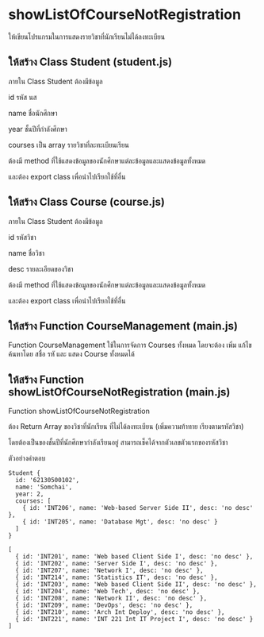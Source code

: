 # **showListOfCourseNotRegistration**

ให้เขียนโปรแกรมในการแสดงรายวิชาที่นักเรียนไม่ได้ลงทะเบียน


## ให้สร้าง Class Student (student.js)

ภายใน Class Student ต้องมีข้อมูล

id รหัส นส

name ชื่อนักศึกษา

year ชั้นปีที่กำลังศึกษา

courses เป็น array รายวิชาที่ละทะเบียนเรียน


ต้องมี method ที่ใช้แสดงข้อมูลของนักศึกษาแต่ละข้อมูลและแสดงข้อมูลทั้งหมด


และต้อง export class เพื่อนำไปเรียกใช้ที่อื่น


## ให้สร้าง Class Course (course.js)


ภายใน Class Student ต้องมีข้อมูล

id รหัสวิชา

name ชื่อวิชา

desc รายละเอียดของวิชา


ต้องมี method ที่ใช้แสดงข้อมูลของนักศึกษาแต่ละข้อมูลและแสดงข้อมูลทั้งหมด

และต้อง export class เพื่อนำไปเรียกใช้ที่อื่น

## ให้สร้าง Function CourseManagement (main.js)

Function CourseManagement ใช้ในการจัดการ Courses ทั้งหมด โดยจะต้อง เพิ่ม แก้ไข ค้นหาโดย สชื่อ รหั และ แสดง Course ทั้งหมดได้

## ให้สร้าง Function showListOfCourseNotRegistration (main.js)

Function showListOfCourseNotRegistration

ต้อง Return Array ของวิชาที่นักเรียน ที่ไม่ได้ลงทะเบียน (เพิ่มความท้าทาย เรียงตามรหัสวิชา)

โดยต้องเป็นของชั้นปีที่นักศึกษากำลังเรียนอยู่ สามารถเช็คได้จากตัวเลขตัวแรกของรหัสวิชา


ตัวอย่างคำตอบ

```
Student {
  id: '62130500102',
  name: 'Somchai',
  year: 2,
  courses: [
    { id: 'INT206', name: 'Web-based Server Side II', desc: 'no desc' },
    { id: 'INT205', name: 'Database Mgt', desc: 'no desc' }
  ]
}

```

```
[
  { id: 'INT201', name: 'Web based Client Side I', desc: 'no desc' },   
  { id: 'INT202', name: 'Server Side I', desc: 'no desc' },
  { id: 'INT207', name: 'Network I', desc: 'no desc' },
  { id: 'INT214', name: 'Statistics IT', desc: 'no desc' },
  { id: 'INT203', name: 'Web based Client Side II', desc: 'no desc' },  
  { id: 'INT204', name: 'Web Tech', desc: 'no desc' },
  { id: 'INT208', name: 'Network II', desc: 'no desc' },
  { id: 'INT209', name: 'DevOps', desc: 'no desc' },
  { id: 'INT210', name: 'Arch Int Deploy', desc: 'no desc' },
  { id: 'INT221', name: 'INT 221 Int IT Project I', desc: 'no desc' }
]

```
